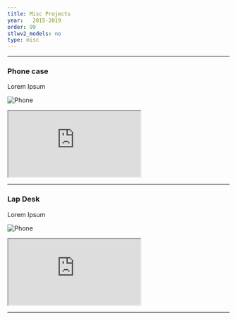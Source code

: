 ```yaml
---
title: Misc Projects
year:   2015-2019
order: 99
stlwv2_models: no
type: misc
---
```

---
### Phone case

Lorem Ipsum

![Phone](/website/assets/images/11phonecase.jpg)

<iframe src="https://drive.google.com/file/d/1bRQmwvNYxCY9mTKeQ8omNwjdBS0U7J1m/preview"></iframe>

---
### Lap Desk

Lorem Ipsum

![Phone](/website/assets/images/11lapdesk.jpg)

<iframe src="https://drive.google.com/file/d/1XV1RlqA9gTUsjaPtJ7ZmCVFcoAaLk75O/preview"></iframe>

---


